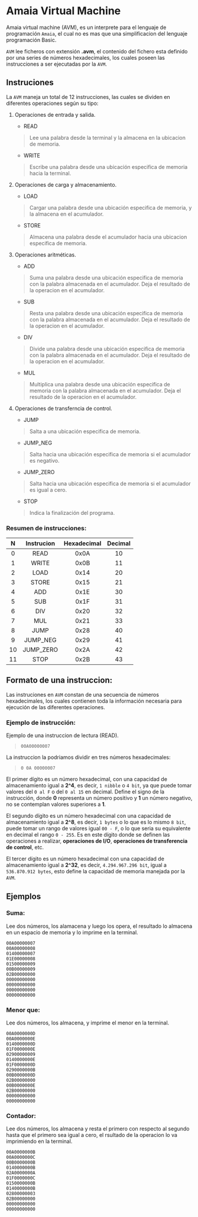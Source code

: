 # Amaia Virtual Machine

Amaia virtual machine (AVM), es un interprete para el lenguaje de programación
`Amaia`, el cual no es mas que una simplificacion del lenguaje programación Basic.

`AVM` lee ficheros con extensión __.avm__, el contenido del fichero esta definido por una series de números hexadecimales, los cuales poseen las instrucciones a ser ejecutadas por la `AVM`.

## Instruciones

La `AVM` maneja un total de 12 instrucciones, las cuales se dividen en diferentes operaciones según su tipo:

1. Operaciones de entrada y salida.
    * READ
    > Lee una palabra desde la terminal y la almacena en la ubicacion de memoria.

    * WRITE
    > Escribe una palabra desde una ubicación especifica de memoria hacia la terminal.

2. Operaciones de carga y almacenamiento.
    * LOAD
    > Cargar una palabra desde una ubicación especifica de memoria, y la almacena en el acumulador. 

    * STORE
    > Almacena una palabra desde el acumulador hacia una ubicacion especifica de memoria.

3. Operaciones aritméticas.
    * ADD
    > Suma una palabra desde una ubicación especifica de memoria con la palabra almacenada en el acumulador. Deja el resultado de la operacion en el acumulador.

    * SUB
    > Resta una palabra desde una ubicación especifica de memoria con la palabra almacenada en el acumulador. Deja el resultado de la operacion en el acumulador.

    * DIV
    > Divide una palabra desde una ubicación especifica de memoria con la palabra almacenada en el acumulador. Deja el resultado de la operacion en el acumulador.

    * MUL
    > Multiplica una palabra desde una ubicación especifica de memoria con la palabra almacenada en el acumulador. Deja el resultado de la operacion en el acumulador.

4. Operaciones de transferncia de control.
    * JUMP
    > Salta a una ubicación especifica de memoria.

    * JUMP_NEG
    > Salta hacia una ubicación especifica de memoria si el acumulador es negativo.

    * JUMP_ZERO
    > Salta hacia una ubicación especifica de memoria si el acumulador es igual a cero.

    * STOP
    > Indica la finalización del programa.

### Resumen de instrucciones:

|  N  | Instrucion | Hexadecimal | Decimal |
|:---:|:----------:|:-----------:|:-------:|
|  0  |    READ    |     0x0A    |    10   |
|  1  |    WRITE   |     0x0B    |    11   |
|  2  |    LOAD    |     0x14    |    20   |
|  3  |    STORE   |     0x15    |    21   |
|  4  |     ADD    |     0x1E    |    30   |
|  5  |     SUB    |     0x1F    |    31   |
|  6  |     DIV    |     0x20    |    32   |
|  7  |     MUL    |     0x21    |    33   |
|  8  |    JUMP    |     0x28    |    40   |
|  9  |  JUMP_NEG  |     0x29    |    41   |
|  10 |  JUMP_ZERO |     0x2A    |    42   |
|  11 |     STOP   |     0x2B    |    43   |

## Formato de una instruccion:

Las instruciones en `AVM` constan de una secuencia de números hexadecimales, los cuales contienen toda la información necesaria para ejecución de las diferentes operaciones.

### Ejemplo de instrucción:

Ejemplo de una instruccion de lectura (READ).

> `00A00000007`

La instruccion la podriamos dividir en tres números hexadecimales:

> `0 0A 00000007`

El primer dígito es un número hexadecimal, con una capacidad de almacenamiento igual a **2^4**, es decir, `1 nibble` o `4 bit`, ya que puede tomar valores del `0 al F` o del `0 al 15` en decimal. Define el signo de la instrucción, donde __0__ representa un número positivo y 
__1__ un número negativo, no se contemplan valores superiores a __1__.

El segundo dígito es un número hexadecimal con una capacidad de almacenamiento igual a **2^8**, es decir, `1 bytes` o lo que es lo mismo `8 bit`, puede tomar un rango de valores igual  `00 - F`, o lo que seria su equivalente en decimal el rango `0 - 255`. Es en este dígito donde se definen las operaciones a realizar, **operaciones de I/O**, **operaciones de transferencia de control**, etc.

El tercer dígito es un número hexadecimal con una capacidad de almacenamiento igual a **2^32**, es decir, `4.294.967.296 bit`, igual a `536.870.912 bytes`, esto define la capacidad de memoria manejada por la `AVM`.

## Ejemplos 

### Suma:

Lee dos números, los alamacena y luego los opera, el resultado lo almacena en un espacio de memoria y lo imprime en la terminal.

```
00A00000007
00A00000008
01400000007
01E00000008
01500000009
00B00000009
02B00000000
00000000000
00000000000
00000000000
00000000000
```

### Menor que:

Lee dos números, los almacena, y imprime el menor en la terminal.

```
00A0000000D
00A0000000E
0140000000D
01F0000000E
02900000009
0140000000E
01F0000000D
0290000000B
00B0000000D
02B00000000
00B0000000E
02B00000000
00000000000
00000000000
```

### Contador:

Lee dos números, los almacena y resta el primero con respecto al segundo hasta que el primero sea igual a cero, el rsultado de la operacion lo va imprimiendo en la terminal.

```
00A0000000B
00A0000000C
00B0000000B
0140000000B
02A0000000A
01F0000000C
0150000000B
0140000000B
02800000003
02B00000000
00000000000
00000000000
```